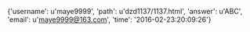 {'username': u'maye9999', 'path': u'dzd1137/1137.html', 'answer': u'ABC', 'email': u'maye9999@163.com', 'time': '2016-02-23:20:09:26'}